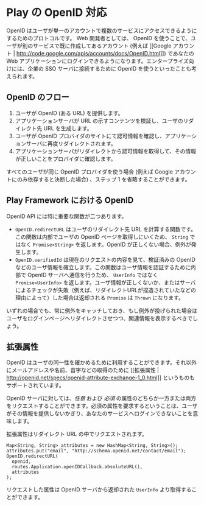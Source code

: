 <!-- translated -->
<!--
# OpenID Support in Play
-->
# Play の OpenID 対応

<!--
OpenID is a protocol for users to access several services with a single account. As a web developer, you can use OpenID to offer users a way to login with an account they already have (their [[Google account | http://code.google.com/apis/accounts/docs/OpenID.html]] for example). In the enterprise, you can use OpenID to connect to a company's SSO server if it supports it.
-->
OpenID はユーザが単一のアカウントで複数のサービスにアクセスできるようにするためのプロトコルです。 Web 開発者としては、 OpenID を使うことで、ユーザが別のサービスで既に作成してあるアカウント (例えば [[Google アカウント | http://code.google.com/apis/accounts/docs/OpenID.html]]) であなたの Web アプリケーションにログインできるようになります。エンタープライズ向けには、企業の SSO サーバに接続するために OpenID を使うといったことも考えられます。
  
<!--
## The OpenID flow in a nutshell  
-->
## OpenID のフロー

<!--
1. The user gives you his OpenID (a URL)
2. Your server inspect the content behind the URL to produce a URL where you need to redirect the user
3. The user validates the authorization on his OpenID provider, and gets redirected back to your server
4. Your server receives information from that redirect, and check with the provider that the information is correct
-->
1. ユーザが OpenID (ある URL) を提供します。
2. アプリケーションサーバが URL の示すコンテンツを検証し、ユーザのリダイレクト先 URL を生成します。
3. ユーザが OpenID プロバイダのサイトにて認可情報を確認し、アプリケーションサーバに再度リダイレクトされます。
4. アプリケーションサーバがリダイレクトから認可情報を取得して、その情報が正しいことをプロバイダに確認します。

<!--
The step 1. may be omitted if all your users are using the same OpenID provider (for example if you decide to rely completely on Google accounts).  
-->
すべてのユーザが同じ OpenID プロバイダを使う場合 (例えば Google アカウントにのみ依存すると決断した場合) 、ステップ 1 を省略することができます。

<!--
## OpenID in Play Framework
-->
## Play Framework における OpenID

<!--
The OpenID API has two important functions:
-->
OpenID API には特に重要な関数が二つあります。

<!--
* `OpenID.redirectURL` calculates the URL where you should redirect the user. It involves fetching the user's OpenID page, this is why it returns a `Promise<String>` rather than a `String`. If the OpenID is invalid, an exception will be thrown.
* `OpenID.verifiedId` inspects the current request to establish the user information, including his verified OpenID. It will do a call to the OpenID server to check the authenticity of the information, this is why it returns a `Promise<UserInfo>` rather than just `UserInfo`. If the information is not correct or if the server check is false (for example if the redirect URL has been forged), the returned `Promise` will be a `Thrown`.
-->
* `OpenID.redirectURL` はユーザのリダイレクト先 URL を計算する関数です。この関数は内部でユーザの OpenID ページを取得しにいくため、 `String` ではなく `Promise<String>` を返します。OpenID が正しくない場合、例外が発生します。
* `OpenID.verifiedId` は現在のリクエストの内容を見て、検証済みの OpenID などのユーザ情報を確立します。この関数はユーザ情報を認証するために内部で OpenID サーバへ通信を行うため、 `UserInfo` ではなく `Promise<UserInfo>` を返します。ユーザ情報が正しくないか、またはサーバによるチェックが失敗（例えば、リダイレクトURLが捏造されていたなどの理由によって）した場合は返却される `Promise` は `Thrown` になります。

<!--
In any case, you should catch exceptions and if one is thrown redirect back the user to the login page with relevant information.
-->
いずれの場合でも、常に例外をキャッチしておき、もし例外が投げられた場合はユーザをログインページへリダイレクトさせつつ、関連情報を表示するべきでしょう。

<!--
## Extended Attributes  
-->
## 拡張属性

<!--
The OpenID of a user gives you his identity. The protocol also support getting [[extended attributes | http://openid.net/specs/openid-attribute-exchange-1_0.html]] such as the email address, the first name, the last name...
-->
OpenID はユーザの同一性を確かめるために利用することができます。それ以外にメールアドレスや名前、苗字などの取得のために [[拡張属性 | http://openid.net/specs/openid-attribute-exchange-1_0.html]] というものもサポートされています。

<!--
You may request from the OpenID server *optional* attributes and/or *required* attributes. Asking for required attributes means the user can not login to your service if he doesn't provides them.
-->
OpenID サーバに対しては、*任意* および *必須* の属性のどちらか一方または両方をリクエストすることができます。必須の属性を要求するということは、ユーザがその情報を提供しないかぎり、あなたのサービスへログインできないことを意味します。

<!--
Extended attributes are requested in the redirect URL:  
-->
拡張属性はリダイレクト URL の中でリクエストされます。

```
Map<String, String> attributes = new HashMap<String, String>();
attributes.put("email", "http://schema.openid.net/contact/email");
OpenID.redirectURL(
  openid, 
  routes.Application.openIDCallback.absoluteURL(), 
  attributes
);
```

<!--
Attributes will then be available in the `UserInfo` provided by the OpenID server.
-->
リクエストした属性は OpenID サーバから返却された `UserInfo` より取得することができます。
